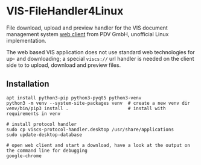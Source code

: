 # VIS-FileHandler4Linux
File download, upload and preview handler for the VIS document management system [web client](https://www.pdv.de/ecm-software/vis-webclient) from PDV GmbH, unofficial Linux implementation.

The web based VIS application does not use standard web technologies for up- and downloading; a special `viscs://` url handler is needed on the client side to to upload, download and preview files.

## Installation
```
apt install python3-pip python3-pyqt5 python3-venv
python3 -m venv --system-site-packages venv  # create a new venv dir
venv/bin/pip3 install .                      # install with requirements in venv

# install protocol handler
sudo cp viscs-protocol-handler.desktop /usr/share/applications
sudo update-desktop-database

# open web client and start a download, have a look at the output on the command line for debugging
google-chrome
```
